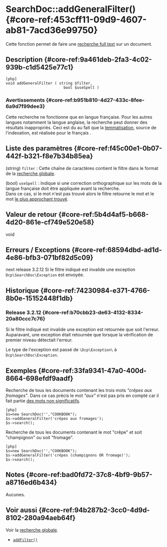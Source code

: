 # SearchDoc::addGeneralFilter() {#core-ref:453cff11-09d9-4607-ab81-7acd36e99750}

<div class="short-description">
Cette fonction permet de faire une <a
href="https://en.wikipedia.org/wiki/Full_text" title="Wikipedia : full text
search">recherche full text</a> sur un document.
</div>

## Description {#core-ref:9a461deb-2fa3-4c02-939b-c1d5425e77c1}

    [php]
    void addGeneralFilter ( string $filter, 
                              bool $useSpell )

### Avertissements {#core-ref:b951b810-4d27-433c-8fee-6a9d7f99dee3}

Cette recherche ne fonctionne que en langue française. Pour les autres langues
notamment la langue anglaise, la recherche peut donner des résultats
inappropriés. Ceci est du au fait que la [lemmatisation][lemmatisation], source
de l'indexation, est réalisée pour le français .

## Liste des paramètres {#core-ref:f45c00e1-0b07-442f-b321-f8e7b34b85ea}

(string) `filter`
:   Cette chaîne de caractères contient le filtre dans le format de la 
    [recherche globale][globalSearch].

(bool) `useSpell`
:   Indique si une correction orthographique sur les mots de la langue française
    doit être appliquée avant la recherche.  
    Dans ce cas, si le mot n'est pas trouvé alors le filtre retourne le mot et 
    le mot [le plus approchant trouvé][aspell].

## Valeur de retour {#core-ref:5b4d4af5-b668-4d20-861e-cf749e520e58}

void

## Erreurs / Exceptions {#core-ref:68594dbd-ad1d-4e86-bfb3-071bf82d5c09}

<span class="flag next-release">next release 3.2.12</span>
Si le filtre indiqué est invalide une exception `Dcp\SearchDoc\Exception` est
envoyée.

## Historique {#core-ref:74230984-e371-4766-8b0e-15152448f1db}

### Release 3.2.12 {#core-ref:b70cbb23-de63-4132-8334-20a80ccc7c76}

Si le filtre indiqué est invalide une exception est retournée que soit l'erreur.
Auparavant, une exception était retournée que lorsque la vérification de premier
niveau détectait l'erreur.

Le type de l'exception est passé de `\Dcp\Exception\` à
`Dcp\SearchDoc\Exception`.

## Exemples {#core-ref:33fa9341-47a0-400d-8664-698efdf9aadf}

Recherche de tous les documents contenant les trois mots _"crêpes aux
fromages"_. Dans ce cas précis le mot _"aux"_ n'est pas pris en compté car il
fait partie [des mots non significatifs][stopword].

    [php]
    $s=new SearchDoc('',"COOKBOOK");
    $s->addGeneralFilter('crêpes aux fromages'); 
    $s->search();

Recherche de tous les documents contenant le mot "crêpe" et soit "champignon" ou 
soit "fromage".

    [php]
    $s=new SearchDoc('',"COOKBOOK");
    $s->addGeneralFilter('crêpes (champignons OR fromage)'); 
    $s->search();

## Notes {#core-ref:bad0fd72-37c8-4bf9-9b57-a8716ed6b434}

Aucunes.

## Voir aussi {#core-ref:94b287b2-3cc0-4d9d-8102-280a94aeb64f}


Voir la [recherche globale][globalSearch].

*   [`addFilter()`][addFilter]

<!-- links -->
[globalSearch]:     #core-ref:19b9f4b4-c960-46eb-b4e0-805ed76be3a6
[lemmatisation]:    http://fr.wikipedia.org/wiki/Lemmatisation "Définition sur Wikipédia"
[aspell]:           http://fr.wikipedia.org/wiki/GNU_Aspell "Aspell sur Wikipédia"
[addFilter]:        #core-ref:ec525c92-ab30-4861-aba1-7c2678df130a
[stopword]:         http://fr.wikipedia.org/wiki/Mot_vide "Stop Words : définition sur Wikipédia"